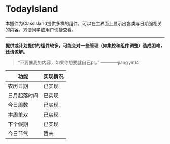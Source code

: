 # TodayIsland

本插件为ClassIsland提供多样的组件，可以在主界面上显示出各类与日期强相关的内容，方便同学或用户快捷查看。

***

**提供或计划提供的组件较多，可能会对一些管理（如集控和组件调整）造成困难，还请谅解。**

> “不要催我加内容，如果你想要就自己pr。” ————jiangyin14

| 功能     | 实现情况 |
|--------|------|
| 农历日期   | 已实现  |
| 日月起落时间 | 已实现  |
| 今日周数   | 已实现  |
| 本周单双   | 已实现  |
| 下个假期   | 已实现  |
| 今日节气   | 暂未   |